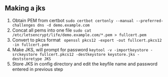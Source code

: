 
## Making a jks 

1. Obtain PEM from certbot 
`sudo certbot certonly --manual --preferred-challenges dns -d demo.example.com`
2. Concat all pems into one file 
`sudo cat /etc/letsencrypt/life/demo.example.com/*.pem > fullcert.pem`
3. Convert to pkcs format 
` openssl pkcs12 -export -out fullcert.pkcs12 -in fullcert.pem`
4. Make JKS, will prompt for password 
`keytool -v -importkeystore -srckeystore fullcert.pkcs12 -destkeystore keystore.jks -deststoretype JKS`
5. Store JKS in config directory and edit the keyfile name and password entered in previous step
